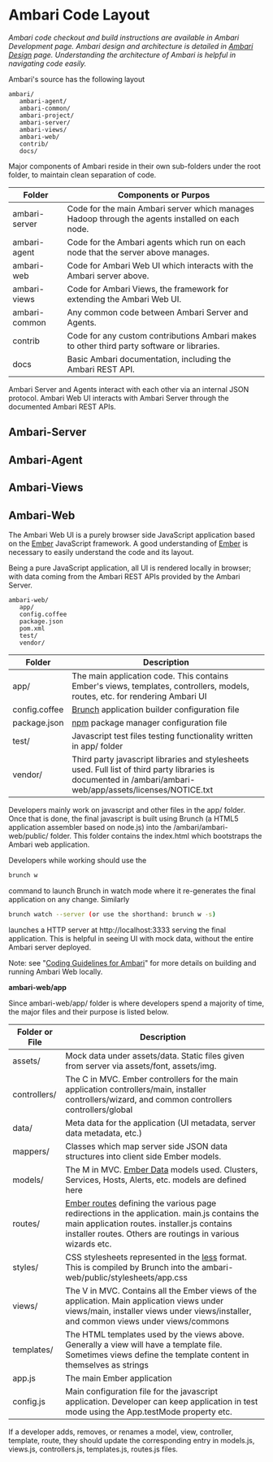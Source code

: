 # Ambari Code Layout

_Ambari code checkout and build instructions are available in Ambari Development page._
_Ambari design and architecture is detailed in [Ambari Design](../ambari-design/index.md) page._
_Understanding the architecture of Ambari is helpful in navigating code easily._

Ambari's source has the following layout

```
ambari/
   ambari-agent/
   ambari-common/
   ambari-project/
   ambari-server/
   ambari-views/
   ambari-web/
   contrib/
   docs/
```

Major components of Ambari reside in their own sub-folders under the root folder, to maintain clean separation of code.

Folder | Components or Purpos
------|---------------------
ambari-server | Code for the main Ambari server which manages Hadoop through the agents installed on each node.
ambari-agent  | Code for the Ambari agents which run on each node that the server above manages.
ambari-web    | Code for Ambari Web UI which interacts with the Ambari server above.
ambari-views  | Code for Ambari Views, the framework for extending the Ambari Web UI.
ambari-common | Any common code between Ambari Server and Agents.
contrib       | Code for any custom contributions Ambari makes to other third party software or libraries.
docs          | Basic Ambari documentation, including the Ambari REST API.

Ambari Server and Agents interact with each other via an internal JSON protocol.
Ambari Web UI interacts with Ambari Server through the documented Ambari REST APIs.

## Ambari-Server

## Ambari-Agent

## Ambari-Views

## Ambari-Web

The Ambari Web UI is a purely browser side JavaScript application based on the [Ember](http://emberjs.com/) JavaScript framework. A good understanding of [Ember](http://emberjs.com/)  is necessary to easily understand the code and its layout.

Being a pure JavaScript application, all UI is rendered locally in browser; with data coming from the Ambari REST APIs provided by the Ambari Server.

```
ambari-web/
   app/
   config.coffee
   package.json
   pom.xml
   test/
   vendor/
```

Folder | Description
------|---------------------
app/          |The main application code. This contains Ember's views, templates, controllers, models, routes, etc. for rendering Ambari UI
config.coffee |[Brunch](http://brunch.io/) application builder configuration file
package.json  |[npm](https://npmjs.org/) package manager configuration file
test/         |Javascript test files testing functionality written in app/ folder
vendor/       |Third party javascript libraries and stylesheets used. Full list of third party libraries is documented in /ambari/ambari-web/app/assets/licenses/NOTICE.txt

Developers mainly work on javascript and other files in the app/ folder. Once that is done, the final javascript is built using Brunch (a HTML5 application assembler based on node.js) into the /ambari/ambari-web/public/ folder. This folder contains the index.html which bootstraps the Ambari web application.

Developers while working should use the

```bash
brunch w
```

command to launch Brunch in watch mode where it re-generates the final application on any change. Similarly

```bash
brunch watch --server (or use the shorthand: brunch w -s)
```

launches a HTTP server at http://localhost:3333 serving the final application. This is helpful in seeing UI with mock data, without the entire Ambari server deployed.

Note: see "[Coding Guidelines for Ambari](./coding-guidelines-for-ambari.md)" for more details on building and running Ambari Web locally.

**ambari-web/app**

Since ambari-web/app/ folder is where developers spend a majority of time, the major files and their purpose is listed below.

Folder or File | Description
------|---------------------
assets/      |  Mock data under assets/data. Static files given from server via assets/font, assets/img.
controllers/ |  The C in MVC. Ember controllers for the main application controllers/main, installer controllers/wizard, and common controllers controllers/global
data/        |  Meta data for the application (UI metadata, server data metadata, etc.)
mappers/     |  Classes which map server side JSON data structures into client side Ember models.
models/      |  The M in MVC. [Ember Data](http://emberjs.com/guides/models/) models used. Clusters, Services, Hosts, Alerts, etc. models are defined here
routes/      |  [Ember routes](http://emberjs.com/guides/routing/) defining the various page redirections in the application. main.js contains the main application routes. installer.js contains installer routes. Others are routings in various wizards etc.
styles/   |  CSS stylesheets represented in the [less](http://lesscss.org/) format. This is compiled by Brunch into the ambari-web/public/stylesheets/app.css
views/    |  The V in MVC. Contains all the Ember views of the application. Main application views under views/main, installer views under views/installer, and common views under views/commons
templates/ | The HTML templates used by the views above. Generally a view will have a template file. Sometimes views define the template content in themselves as strings
app.js     | The main Ember application
config.js  | Main configuration file for the javascript application. Developer can keep application in test mode using the App.testMode property etc.

If a developer adds, removes, or renames a model, view, controller, template, route, they should update the corresponding entry in models.js, views.js, controllers.js, templates.js, routes.js files.
